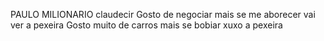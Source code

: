 PAULO MILIONARIO claudecir 
Gosto de negociar mais se me aborecer vai ver a pexeira 
Gosto muito de carros mais se bobiar xuxo a pexeira
